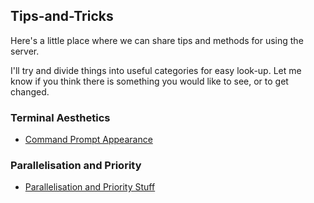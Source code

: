 ## Tips-and-Tricks

Here's a little place where we can share tips and methods for using the server.

I'll try and divide things into useful categories for easy look-up. Let me know if you think there is something you would like to see, or to get changed.


### Terminal Aesthetics

* [Command Prompt Appearance](https://github.com/TBooker/Tips-and-Tricks/blob/master/command-prompt/cmd-prompt.md)



### Parallelisation and Priority
* [Parallelisation and Priority Stuff](https://github.com/TBooker/Tips-and-Tricks/blob/master/parallelisation-and-priority/nice-and-renice.md)
